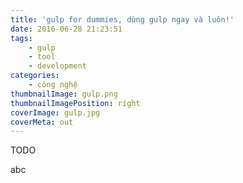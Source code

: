 ```yaml
---
title: 'gulp for dummies, dùng gulp ngay và luôn!'
date: 2016-06-28 21:23:51
tags:
	- gulp
	- tool
	- development
categories: 
	- công nghệ
thumbnailImage: gulp.png
thumbnailImagePosition: right 
coverImage: gulp.jpg
coverMeta: out
---
```


TODO
<!--more-->
abc